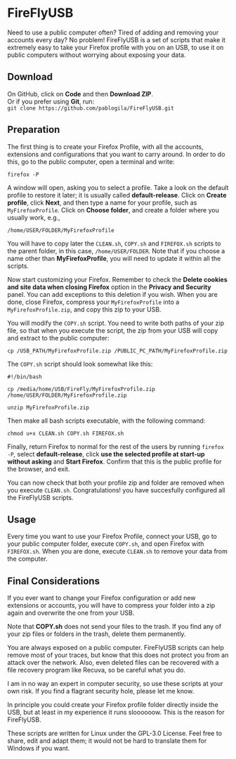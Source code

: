 # FireFlyUSB

Need to use a public computer often? Tired of adding and removing your accounts every day? No problem! FireFlyUSB is a set of scripts that make it extremely easy to take your Firefox profile with you on an USB, to use it on public computers without worrying about exposing your data.  


## Download

On GitHub, click on **Code** and then **Download ZIP**.  
Or if you prefer using **Git**, run:  
`git clone https://github.com/pablogila/FireFlyUSB.git`


## Preparation

The first thing is to create your Firefox Profile, with all the accounts, extensions and configurations that you want to carry around. In order to do this, go to the public computer, open a terminal and write:

`firefox -P`  

A window will open, asking you to select a profile. Take a look on the default profile to restore it later; it is usually called **default-release**. Click on **Create profile**, click **Next**, and then type a name for your profile, such as `MyFirefoxProfile`. Click on **Choose folder**, and create a folder where you usually work, e.g.,

`/home/USER/FOLDER/MyFirefoxProfile`  

You will have to copy later the `CLEAN.sh`, `COPY.sh` and `FIREFOX.sh` scripts to the parent folder, in this case, `/home/USER/FOLDER`. Note that if you choose a name other than **MyFirefoxProfile**, you will need to update it within all the scripts.

Now start customizing your Firefox. Remember to check the **Delete cookies and site data when closing Firefox** option in the **Privacy and Security** panel. You can add exceptions to this deletion if you wish. When you are done, close Firefox, compress your `MyFirefoxProfile` into a `MyFirefoxProfile.zip`, and copy this zip to your USB.  

You will modify the `COPY.sh` script. You need to write both paths of your zip file, so that when you execute the script, the zip from your USB will copy and extract to the public computer:  

`cp /USB_PATH/MyFirefoxProfile.zip /PUBLIC_PC_PATH/MyFirefoxProfile.zip`

The `COPY.sh` script should look somewhat like this:

```shell
#!/bin/bash

cp /media/home/USB/FireFly/MyFirefoxProfile.zip /home/USER/FOLDER/MyFirefoxProfile.zip

unzip MyFirefoxProfile.zip
```

Then make all bash scripts executable, with the following command:  

`chmod u+x CLEAN.sh COPY.sh FIREFOX.sh`  

Finally, return Firefox to normal for the rest of the users by running `firefox -P`, select **default-release**, click **use the selected profile at start-up without asking** and **Start Firefox**. Confirm that this is the public profile for the browser, and exit.  

You can now check that both your profile zip and folder are removed when you execute `CLEAN.sh`. Congratulations! you have succesfully configured all the FireFlyUSB scripts.


## Usage

Every time you want to use your Firefox Profile, connect your USB, go to your public computer folder, execute `COPY.sh`, and open Firefox with `FIREFOX.sh`. When you are done, execute `CLEAN.sh` to remove your data from the computer.  


## Final Considerations

If you ever want to change your Firefox configuration or add new extensions or accounts, you will have to compress your folder into a zip again and overwrite the one from your USB.  

Note that **COPY.sh** does not send your files to the trash. If you find any of your zip files or folders in the trash, delete them permanently.  

You are always exposed on a public computer. FireFlyUSB scripts can help remove most of your traces, but know that this does not protect you from an attack over the network. Also, even deleted files can be recovered with a file recovery program like Recuva, so be careful what you do.  

I am in no way an expert in computer security, so use these scripts at your own risk. If you find a flagrant security hole, please let me know.  

In principle you could create your Firefox profile folder directly inside the USB, but at least in my experience it runs sloooooow. This is the reason for FireFlyUSB.

These scripts are written for Linux under the GPL-3.0 License. Feel free to share, edit and adapt them; it would not be hard to translate them for Windows if you want.  
